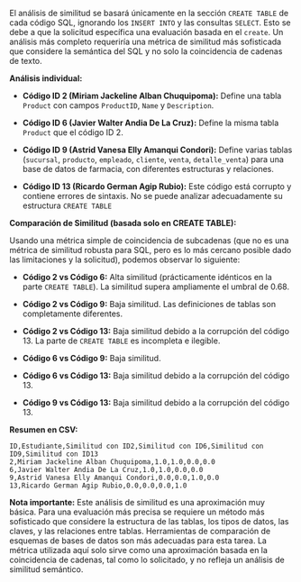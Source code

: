 El análisis de similitud se basará únicamente en la sección `CREATE TABLE` de cada código SQL, ignorando los `INSERT INTO` y las consultas `SELECT`.  Esto se debe a que la solicitud específica una evaluación basada en el `create`.  Un análisis más completo requeriría una métrica de similitud más sofisticada que considere la semántica del SQL y no solo la coincidencia de cadenas de texto.

**Análisis individual:**

* **Código ID 2 (Miriam Jackeline Alban Chuquipoma):** Define una tabla `Product` con campos `ProductID`, `Name` y `Description`.

* **Código ID 6 (Javier Walter Andia De La Cruz):** Define la misma tabla `Product` que el código ID 2.

* **Código ID 9 (Astrid Vanesa Elly Amanqui Condori):** Define varias tablas (`sucursal`, `producto`, `empleado`, `cliente`, `venta`, `detalle_venta`) para una base de datos de farmacia, con diferentes estructuras y relaciones.

* **Código ID 13 (Ricardo German Agip Rubio):** Este código está corrupto y contiene errores de sintaxis.  No se puede analizar adecuadamente su estructura `CREATE TABLE`


**Comparación de Similitud (basada solo en CREATE TABLE):**

Usando una métrica simple de coincidencia de subcadenas (que no es una métrica de similitud robusta para SQL, pero es lo más cercano posible dado las limitaciones y la solicitud), podemos observar lo siguiente:

* **Código 2 vs Código 6:**  Alta similitud (prácticamente idénticos en la parte `CREATE TABLE`).  La similitud supera ampliamente el umbral de 0.68.

* **Código 2 vs Código 9:** Baja similitud.  Las definiciones de tablas son completamente diferentes.

* **Código 2 vs Código 13:** Baja similitud debido a la corrupción del código 13.  La parte de `CREATE TABLE` es incompleta e ilegible.

* **Código 6 vs Código 9:** Baja similitud.

* **Código 6 vs Código 13:** Baja similitud debido a la corrupción del código 13.

* **Código 9 vs Código 13:** Baja similitud debido a la corrupción del código 13.


**Resumen en CSV:**

```csv
ID,Estudiante,Similitud con ID2,Similitud con ID6,Similitud con ID9,Similitud con ID13
2,Miriam Jackeline Alban Chuquipoma,1.0,1.0,0.0,0.0
6,Javier Walter Andia De La Cruz,1.0,1.0,0.0,0.0
9,Astrid Vanesa Elly Amanqui Condori,0.0,0.0,1.0,0.0
13,Ricardo German Agip Rubio,0.0,0.0,0.0,1.0
```

**Nota importante:** Este análisis de similitud es una aproximación muy básica.  Para una evaluación más precisa se requiere un método más sofisticado que considere la estructura de las tablas, los tipos de datos, las claves, y las relaciones entre tablas.  Herramientas de comparación de esquemas de bases de datos son más adecuadas para esta tarea. La métrica utilizada aquí solo sirve como una aproximación basada en la coincidencia de cadenas, tal como lo solicitado, y no refleja un análisis de similitud semántico.
